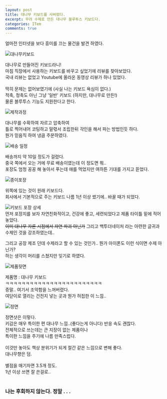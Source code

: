 ```yaml
---
layout: post
title: 대나무 키보드를 사버렸다.
excerpt: 무려 수제로 만든 대나무 블루투스 키보드다.
categories: ITem
comments: true
---
```


얼마전 인터넷을 보다 흥미를 끄는 물건을 발견 하였다.<br>

![대나무키보드](https://pbs.twimg.com/media/C9xPx9HUIAA5aBn.jpg)

대나무로 만들어진 키보드라니!<br>
마침 직장에서 사용하는 키보드를 바꾸고 싶었기에 리뷰를 찾아보았다.<br>
국내 리뷰는 없었고 Youtube에 올라온 동영상 리뷰가 하나 있었다.<br>
<br>
딱히 문제는 없어보였기에 (사실 나는 키보드 욕심이 없다.)<br>
적축, 청축도 아닌 그냥 '일반' 키보드 (하지만, 대나무로 만든!)<br>
물론 블루투스 기능도 지원한다고 한다.<br>

![제작과정](https://pbs.twimg.com/media/C9xPzmgV0AAAi23.jpg)

대나무를 수확하여 자르고 압축하여<br>
틀로 찍어내어 코팅하고 말렧서 조립한뒤 각인을 해서 파는 방법인듯 하다.<br>
뭔가 믿음직 하여 냉큼 주문하였다.<br>

![배송 일정](https://pbs.twimg.com/media/C9xP08SUwAE_tVl.jpg)

배송까지 약 10일 정도가 걸렸다.<br>
중국 쪽에서 오는 거에 무료 배송이였는데 이 정도면 뭐..<br>
포장도 엄청 꽁꽁 해 놓아서 푸는데 애를 먹었지만 여하튼 기대를 가지고 뜯었다.<br>

![종이포장](https://pbs.twimg.com/media/C9xP8gnV0AAuWcM.jpg)

위쪽에 있는 것이 원래 키보드다.<br>
회사에서 기본적으로 주는 키보드 나름 1년 이상 썼기에.. 바꿀 때가 되었다.<br>

![키보드 포장 상세](https://pbs.twimg.com/media/C9xP4PGUQAA9HdR.jpg)
<br>
먼저 포장지를 보자 자연친화적이고, 건강에 좋고, 세련되었다고 제품 타이틀 밑에 적어 놓았다.<br>
<del>이미 대나무 자른 시점에서 자연 파괴 아닌가</del>
그리고 백투더네이처 라는 아련한 글귀과 수제인 것을 강조하였는데.. <br>

그리고 공장 제조 던데 수제라고 할 수 있는 것인가.. 뭔가 아이폰도 이런 식이면 수제 아닌가?<br>
하는 생각이 머리를 스쳤지만 잊기로 하였다.<br>

![제품뒷면](https://pbs.twimg.com/media/C9xP-HqUAAIxav1.jpg)

제품명 : 대나무 키보드<br>
ㅋㅋㅋㅋㅋㅋㅋㅋㅋㅋㅋㅋㅋㅋㅋㅋㅋㅋㅋㅋㅋㅋㅋㅋ<br>
증말.. 여기서 조악함을 느꺼버렸다.<br>
여닫이로 열리는 건전지 넣는 곳과 뭔가 허접한 이 느낌..<br>

![정면](https://pbs.twimg.com/media/C9xP_SyUIAAj04g.jpg)

정면샷은 이렇다.<br>
키감은 매우 특이한 편 대나무 느낌..(좋다는게 아니다) 반응 속도 괜찮다.<br>
전체적으로 쓰는데는 큰 지장이 없는 제품이나<br>
특이한 느낌을 주기에 나름 만족스럽다.<br>
<br>
이것만 놓아도 책상 분위기가 되게 절간 같은 느낌으로 변해 좋다.<br>
대나무향은 덤.<br>
<br>
별점을 매기자면 3.5개 정도.<br>
1년 이상 쓰면 잘 쓴걸로..<br>
<br>
### 나는 후회하지 않는다. 정말 . . .
